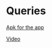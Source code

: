 # Queries

[Apk for the app](https://github.com/Anksssssss/Queries/blob/master/apk/app-debug.apk)

[Video](https://github.com/Anksssssss/Queries/blob/master/apk/app-debug.apk)
